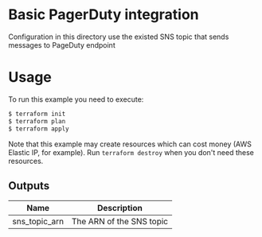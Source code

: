 Basic PagerDuty integration
========================

Configuration in this directory use the existed SNS topic that sends messages to PageDuty endpoint

Usage
=====

To run this example you need to execute:

```bash
$ terraform init
$ terraform plan
$ terraform apply
```

Note that this example may create resources which can cost money (AWS Elastic IP, for example). Run `terraform destroy` when you don't need these resources.

## Outputs

|      Name     |       Description        |
|---------------|--------------------------|
| sns_topic_arn | The ARN of the SNS topic |
